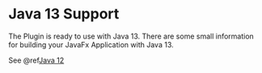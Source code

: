 # Java 13 Support
The Plugin is ready to use with Java 13. There are some small information for building your JavaFx Application with Java 13.

See @ref[Java 12](java12.md)
